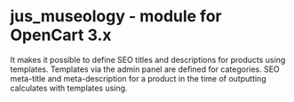 # jus_museology - module for OpenCart 3.x
It makes it possible to define SEO titles and descriptions for products using templates. Templates via the admin panel are defined for categories. SEO meta-title and meta-description for a product in the time of outputting calculates with templates using.
